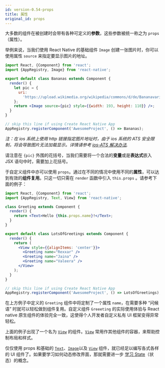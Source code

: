 ```yaml
---
id: version-0.54-props
title: 属性
original_id: props
---
```


大多数的组件在被创建时会带有各种可定义的**参数**，这些参数被统一称之为 `props`（属性）。

举例来说，当我们使用 React Native 的基础组件 `Image` 创建一张图片时，你可以使用属性 `source` 来指定要显示图片的地址。

```jsx
import React, {Component} from 'react';
import {AppRegistry, Image} from 'react-native';

export default class Bananas extends Component {
  render() {
    let pic = {
      uri:
        'https://upload.wikimedia.org/wikipedia/commons/d/de/Bananavarieties.jpg',
    };
    return <Image source={pic} style={{width: 193, height: 110}} />;
  }
}

// skip this line if using Create React Native App
AppRegistry.registerComponent('AwesomeProject', () => Bananas);
```

_注：在 ios 系统上使用 http 链接指定图片地址时，由于 ios 系统的 ATS 安全限制，将会导致图片无法加载显示。详情请参考 [ios-ATS 解决办法](https://segmentfault.com/a/1190000002933776)._

请注意在 `{pic}` 外围的花括号，当我们需要将一个合法的**变量**或是**表达式**嵌入 JSX 语句中时，需要加上花括号。

于自定义组件中亦可以使用 `props`。通过在不同的情况中使用不同的**属性**，可以达到有效的**组件复用**。只这一切只需在 `render` 函数中引入 `this.props` 。请参考下面的例子：

```jsx
import React, {Component} from 'react';
import {AppRegistry, Text, View} from 'react-native';

class Greeting extends Component {
  render() {
    return <Text>Hello {this.props.name}!</Text>;
  }
}

export default class LotsOfGreetings extends Component {
  render() {
    return (
      <View style={{alignItems: 'center'}}>
        <Greeting name="Rexxar" />
        <Greeting name="Jaina" />
        <Greeting name="Valeera" />
      </View>
    );
  }
}

// skip this line if using Create React Native App
AppRegistry.registerComponent('AwesomeProject', () => LotsOfGreetings);
```

在上方例子中定义的 `Greeting` 组件中将定制了一个属性 `name`，在需要多种 “问候语” 时就可以轻松做到组件复用。自定义组件 `Greeeting` 的实际使用体验与 React native 原生组件的体验完全一致，这使得个人开发者自定义私有 UI 框架变得异常轻松。

上面的例子出现了一个名为 [`View`](view.md) 的组件。[`View`](view.md) 常用作其他组件的容器，来帮助控制布局和样式。

仅仅使用 props 和基础的 [`Text`](text.md)、[`Image`](image.md)以及 [`View`](view.md) 组件，就已经足以编写各式各样的 UI 组件了。如果要学习如何动态修改界面，那就需要进一步 [学习 State](state.md)（状态）的概念。
